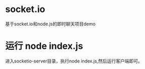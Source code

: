 # socket.io
基于socket.io和node.js的即时聊天项目demo
# 运行 node index.js
进入socketio-server目录，执行node index.js,然后运行客户端即可。
